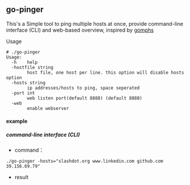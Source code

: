 ## go-pinger

This's a Simple tool to ping multiple hosts at once, provide command-line interface (CLI) and web-based overview, inspired by [gomphs](https://github.com/42wim/gomphs)

Usage 

```
# ./go-pinger
Usage: 
  -h	help
  -hostfile string
    	host file, one host per line. this option will disable hosts option
  -hosts string
    	ip addresses/hosts to ping, space seperated
  -port int
    	web listen port(default 8888) (default 8888)
  -web
    	enable webserver
```
#### example

##### command-line interface (CLI) 
* command：
```
./go-pinger -hosts="slashdot.org www.linkedin.com github.com 39.156.69.79"
```
* result

